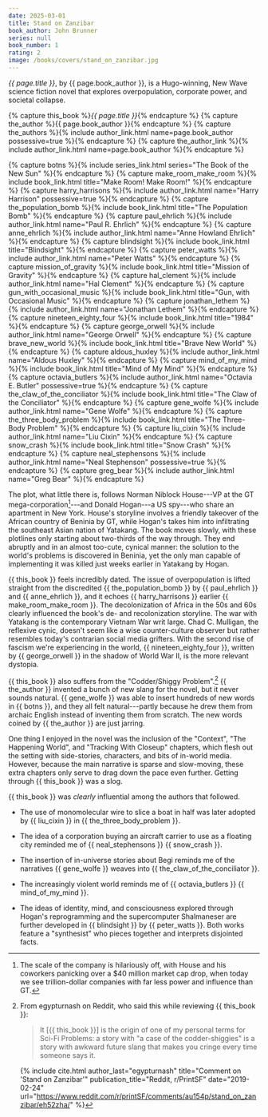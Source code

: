 ```yaml
---
date: 2025-03-01
title: Stand on Zanzibar
book_author: John Brunner
series: null
book_number: 1
rating: 2
image: /books/covers/stand_on_zanzibar.jpg
---
```


<cite class="book-title">{{ page.title }}</cite>, by <span
class="author-name">{{ page.book_author }}</span>, is a Hugo-winning, New Wave
science fiction novel that explores overpopulation, corporate power, and
societal collapse.

{% capture this_book %}<cite class="book-title">{{ page.title }}</cite>{% endcapture %}
{% capture the_author %}<span class="author-name">{{ page.book_author }}</span>{% endcapture %}
{% capture the_authors %}{% include author_link.html name=page.book_author possessive=true %}{% endcapture %}
{% capture the_author_link %}{% include author_link.html name=page.book_author %}{% endcapture %}

{% capture botns %}{% include series_link.html series="The Book of the New Sun" %}{% endcapture %}
{% capture make_room_make_room %}{% include book_link.html title="Make Room! Make Room!" %}{% endcapture %}
{% capture harry_harrisons %}{% include author_link.html name="Harry Harrison" possessive=true %}{% endcapture %}
{% capture the_population_bomb %}{% include book_link.html title="The Population Bomb" %}{% endcapture %}
{% capture paul_ehrlich %}{% include author_link.html name="Paul R. Ehrlich" %}{% endcapture %}
{% capture anne_ehrlich %}{% include author_link.html name="Anne Howland Ehrlich" %}{% endcapture %}
{% capture blindsight %}{% include book_link.html title="Blindsight" %}{% endcapture %}
{% capture peter_watts %}{% include author_link.html name="Peter Watts" %}{% endcapture %}
{% capture mission_of_gravity %}{% include book_link.html title="Mission of Gravity" %}{% endcapture %}
{% capture hal_clement %}{% include author_link.html name="Hal Clement" %}{% endcapture %}
{% capture gun_with_occasional_music %}{% include book_link.html title="Gun, with Occasional Music" %}{% endcapture %}
{% capture jonathan_lethem %}{% include author_link.html name="Jonathan Lethem" %}{% endcapture %}
{% capture nineteen_eighty_four %}{% include book_link.html title="1984" %}{% endcapture %}
{% capture george_orwell %}{% include author_link.html name="George Orwell" %}{% endcapture %}
{% capture brave_new_world %}{% include book_link.html title="Brave New World" %}{% endcapture %}
{% capture aldous_huxley %}{% include author_link.html name="Aldous Huxley" %}{% endcapture %}
{% capture mind_of_my_mind %}{% include book_link.html title="Mind of My Mind" %}{% endcapture %}
{% capture octavia_butlers %}{% include author_link.html name="Octavia E. Butler" possessive=true %}{% endcapture %}
{% capture the_claw_of_the_conciliator %}{% include book_link.html title="The Claw of the Conciliator" %}{% endcapture %}
{% capture gene_wolfe %}{% include author_link.html name="Gene Wolfe" %}{% endcapture %}
{% capture the_three_body_problem %}{% include book_link.html title="The Three-Body Problem" %}{% endcapture %}
{% capture liu_cixin %}{% include author_link.html name="Liu Cixin" %}{% endcapture %}
{% capture snow_crash %}{% include book_link.html title="Snow Crash" %}{% endcapture %}
{% capture neal_stephensons %}{% include author_link.html name="Neal Stephenson" possessive=true %}{% endcapture %}
{% capture greg_bear %}{% include author_link.html name="Greg Bear" %}{% endcapture %}

The plot, what little there is, follows Norman Niblock House---VP at the GT
mega-corporation[^scale]---and Donald Hogan---a US spy---who share an
apartment in New York. House's storyline involves a friendly takeover of the
African country of Beninia by GT, while Hogan's takes him into infiltrating
the southeast Asian nation of Yatakang. The book moves slowly, with these
plotlines only starting about two-thirds of the way through. They end abruptly
and in an almost too-cute, cynical manner: the solution to the world's
problems is discovered in Beninia, yet the only man capable of implementing it
was killed just weeks earlier in Yatakang by Hogan.

{{ this_book }} feels incredibly dated. The issue of overpopulation is lifted
straight from the discredited {{ the_population_bomb }} by {{ paul_ehrlich }}
and {{ anne_ehrlich }}, and it echoes {{ harry_harrisons }} earlier {{
make_room_make_room }}. The decolonization of Africa in the 50s and 60s
clearly influenced the book's de- and recolonization storyline. The war with
Yatakang is the contemporary Vietnam War writ large. Chad C. Mulligan, the
reflexive cynic, doesn't seem like a wise counter-culture observer but rather
resembles today's contrarian social media grifters. With the second rise of
fascism we're experiencing in the world, {{ nineteen_eighty_four }}, written
by {{ george_orwell }} in the shadow of World War II, is the more relevant
dystopia.

[^scale]:
    The scale of the company is hilariously off, with House and his coworkers
    panicking over a $40 million market cap drop, when today we see
    trillion-dollar companies with far less power and influence than GT.

{{ this_book }} also suffers from the "Codder/Shiggy Problem".[^codder] {{
the_author }} invented a bunch of new slang for the novel, but it never sounds
natural. {{ gene_wolfe }} was able to insert hundreds of new words in {{ botns
}}, and they all felt natural---partly because he drew them from archaic
English instead of inventing them from scratch. The new words coined by {{
the_author }} are just jarring.

One thing I enjoyed in the novel was the inclusion of the "Context", "The
Happening World", and "Tracking With Closeup" chapters, which flesh out the
setting with side-stories, characters, and bits of in-world media. However,
because the main narrative is sparse and slow-moving, these extra chapters
only serve to drag down the pace even further. Getting through {{ this_book }}
was a slog.

{{ this_book }} was _clearly_ influential among the authors that followed.

- The use of monomolecular wire to slice a boat in half was later adopted by
  {{ liu_cixin }} in {{ the_three_body_problem }}.

- The idea of a corporation buying an aircraft carrier to use as a floating
  city reminded me of {{ neal_stephensons }} {{ snow_crash }}.

- The insertion of in-universe stories about Begi reminds me of the narratives
  {{ gene_wolfe }} weaves into {{ the_claw_of_the_conciliator }}.

- The increasingly violent world reminds me of {{ octavia_butlers }} {{
  mind_of_my_mind }}.

- The ideas of identity, mind, and consciousness explored through Hogan's
  reprogramming and the supercomputer Shalmaneser are further developed in {{
  blindsight }} by {{ peter_watts }}. Both works feature a "synthesist" who
  pieces together and interprets disjointed facts.

[^codder]:
    From egypturnash on Reddit, who said this while reviewing {{ this_book }}:

    > It [{{ this_book }}] is the origin of one of my personal terms for
    > Sci-Fi Problems: a story with "a case of the codder-shiggies" is a story
    > with awkward future slang that makes you cringe every time someone says
    > it.

    {% include cite.html
      author_last="egypturnash"
      title="Comment on 'Stand on Zanzibar'"
      publication_title="Reddit, r/PrintSF"
      date="2019-02-24"
      url="https://www.reddit.com/r/printSF/comments/au154p/stand_on_zanzibar/eh52zha/"
    %}
